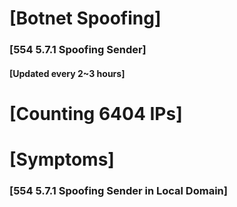 # [Botnet Spoofing]
### [554 5.7.1 Spoofing Sender]
#### [Updated every 2~3 hours]

# [Counting 6404 IPs]

# [Symptoms] 
###   [554 5.7.1 Spoofing Sender in Local Domain]
